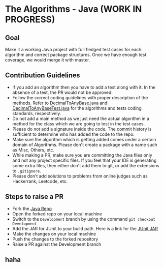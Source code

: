 # The Algorithms - Java (WORK IN PROGRESS)

## Goal
Make it a working Java project with full fledged test cases for each algorithm and correct package structures. Once we have enough test coverage, we would merge it with master.

## Contribution Guidelines
 - If you add an algorithm then you have to add a test along with it. In the absence of a test, the PR would not be approved.
 - Follow the correct coding guidelines with proper description of the methods. Refer to [DecimalToAnyBase.java](https://github.com/TheAlgorithms/Java/blob/Development/src/main/java/com/conversions/DecimalToAnyBase.java) and [DecimalToAnyBaseTest.java](https://github.com/TheAlgorithms/Java/blob/Development/src/test/java/com/conversions/DecimalToAnyBaseTest.java) for the algorithms and tests coding standards, respectively.
 - Do not add a main method as we just need the actual algorithm in a method for the class which we are going to test in the test cases.
 - Please do not add a signature inside the code. The commit history is sufficient to determine who has added the code to the repo.
 - Make sure the algorithm which is getting added comes under a certain domain of Algorithms. Please don't create a package with a name such as Misc, Others, etc. 
 - While making a PR, make sure you are committing the Java files only and not any project specific files. If you feel that your IDE is generating some extra files, then either don't add them to git, or add the extensions to ```.gitignore```.
 - Please don't add solutions to problems from online judges such as Hackerrank, Leetcode, etc.

## Steps to raise a PR
- Fork the [Java Repo](https://github.com/TheAlgorithms/Java)
- Open the forked repo on your local machine 
- Switch to the ```Development``` branch by using the command ```git checkout Development```
- Add the JAR for JUnit to your build path. Here is a link for the [JUnit JAR](http://www.java2s.com/Code/Jar/j/Downloadjunit410jar.htm)
- Make the changes on your local machine
- Push the changes to the forked repository
- Raise a PR against the Development branch

## haha

